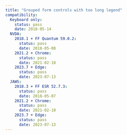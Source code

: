 ```yaml
---
title: "Grouped form controls with too long legend"
compatibility:
  Keyboard only:
    status: pass
    date: 2018-05-14
  NVDA:
    2018.1 + FF Quantum 59.0.2:
      status: pass
      date: 2018-05-08
    2021.2 + Chrome:
      status: pass
      date: 2021-02-10
    2023.7 + Edge:
      status: pass
      date: 2023-07-13
  JAWS:
    2018.3 + FF ESR 52.7.3:
      status: pass
      date: 2018-05-07
    2021.2 + Chrome:
      status: pass
      date: 2021-02-10
    2023.7 + Edge:
      status: pass
      date: 2023-07-13
---
```

